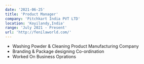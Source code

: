 ```yaml
---
date: '2021-06-25'
title: 'Product Manager'
company: 'Pitchkart India PVT LTD'
location: 'Koyilandy,India'
range: 'July 2021 - Present'
url: 'http://fenilaworld.com/'
---
```


- Washing Powder & Cleaning Product Manufacturing Company
- Branding & Package designing Co-ordination
- Worked On Business Oprations
